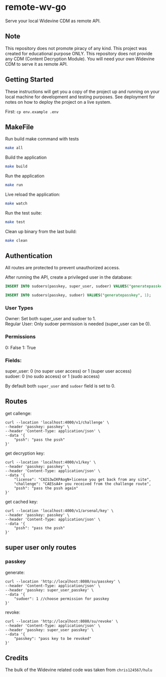 # remote-wv-go

Serve your local Widevine CDM as remote API.

## Note
This repository does not promote piracy of any kind. This project was created for educational purpose ONLY. This repository does not provide any CDM (Content Decryption Module). You will need your own Widevine CDM to serve it as remote API.

## Getting Started

These instructions will get you a copy of the project up and running on your local machine for development and testing purposes. See deployment for notes on how to deploy the project on a live system.

First: `cp env.example .env`

## MakeFile

Run build make command with tests
```bash
make all
```

Build the application
```bash
make build
```

Run the application
```bash
make run
```

Live reload the application:
```bash
make watch
```

Run the test suite:
```bash
make test
```

Clean up binary from the last build:
```bash
make clean
```

## Authentication

All routes are protected to prevent unauthorized access.

After running the API, create a privileged user in the database:

```sql
INSERT INTO sudoers(passkey, super_user, sudoer) VALUES("generatepasskey", 1, 1);
```

```sql
INSERT INTO sudoers(passkey, sudoer) VALUES("generatepasskey", 1);
```

### User Types
Owner: Set both super_user and sudoer to 1.<br/>
Regular User: Only sudoer permission is needed (super_user can be 0).

### Permissions
0: False
1: True

### Fields:
super_user: 0 (no super user access) or 1 (super user access)<br/>
sudoer: 0 (no sudo access) or 1 (sudo access)

By default both `super_user` and `sudoer` field is set to 0.

## Routes

get callenge:
```
curl --location 'localhost:4000/v1/challenge' \
--header 'passkey: passkey' \
--header 'Content-Type: application/json' \
--data '{
    "pssh": "pass the pssh"
}'
```

get decryption key:
```
curl --location 'localhost:4000/v1/key' \
--header 'passkey: passkey' \
--header 'Content-Type: application/json' \
--data '{
    "license": "CAIS3wIKPAogN+license you get back from any site",
    "challenge": "CAESsA4+ you received from the challenge route",
    "pssh": "pass the pssh again"
}'
```

get cached key:
```
curl --location 'localhost:4000/v1/arsenal/key' \
--header 'passkey: passkey' \
--header 'Content-Type: application/json' \
--data '{
    "pssh": "pass the pssh"
}'
```

## super user only routes
### passkey

generate:
```
curl --location 'http://localhost:8080/su/passkey' \
--header 'Content-Type: application/json' \
--header 'passkey: super_user_passkey' \
--data '{
    "sudoer": 1 //choose permission for passkey
}'
```


revoke:

```
curl --location 'http://localhost:8080/su/revoke' \
--header 'Content-Type: application/json' \
--header 'passkey: super_user passkey' \
--data '{
    "passkey": "pass key to be revoked"
}'
```

## Credits
The bulk of the Widevine related code was taken from `chris124567/hulu`
